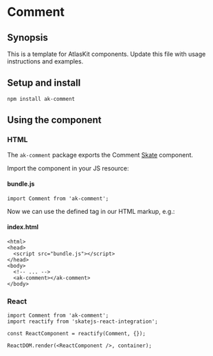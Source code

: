 # Comment

## Synopsis

This is a template for AtlasKit components. Update this file with usage instructions and examples.

## Setup and install

```
npm install ak-comment
```

## Using the component

### HTML

The `ak-comment` package exports the Comment [Skate](https://github.com/skatejs/skatejs) component.

Import the component in your JS resource:

#### bundle.js

```
import Comment from 'ak-comment';
```

Now we can use the defined tag in our HTML markup, e.g.:

#### index.html

```
<html>
<head>
  <script src="bundle.js"></script>
</head>
<body>
  <!-- ... -->
  <ak-comment></ak-comment>
</body>
```

### React

```
import Comment from 'ak-comment';
import reactify from 'skatejs-react-integration';

const ReactComponent = reactify(Comment, {});

ReactDOM.render(<ReactComponent />, container);
```
